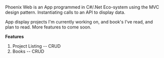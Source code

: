 Phoenix Web is an App programmed in C#/.Net Eco-system using the MVC design pattern. Instantiating calls to an API to display data.

App display projects I'm currently working on, and book's I've read, and plan to read. More features to come soon.

**Features**
1. Project Listing -- CRUD
2. Books -- CRUD
